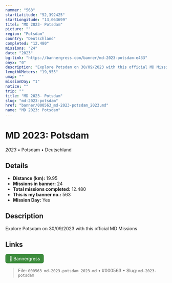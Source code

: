 ```yaml
---
nummer: "563"
startLatitude: "52,392425"
startLongitude: "13,063699"
titel: "MD 2023- Potsdam"
picture: ""
region: "Potsdam"
country: "Deutschland"
completed: "12.480"
missions: "24"
date: "2023"
bg-link: "https://bannergress.com/banner/md-2023-potsdam-e433"
onyx: "0"
description: "Explore Potsdam on 30/09/2023 with this official MD Missions"
lengthKMeters: "19,955"
umap: ""
missionDay: "1"
notice: ""
trip: ""
title: "MD 2023- Potsdam"
slug: "md-2023-potsdam"
href: "banner/000563_md-2023-potsdam_2023.md"
name: "MD 2023: Potsdam"
---
```

# MD 2023: Potsdam

*2023* • Potsdam • Deutschland





## Details
- **Distance (km):** 19.95
- **Missions in banner:** 24
- **Total missions completed:** 12.480
- **This is my banner no.:** 563
- **Mission Day:** Yes


## Description
Explore Potsdam on 30/09/2023 with this official MD Missions



## Links
<a href="https://bannergress.com/banner/md-2023-potsdam-e433" target="_blank" style="display:inline-block;margin-right:8px;padding:6px 12px;background:#3c8b3c;color:#fff;text-decoration:none;border-radius:6px;">🔗 Bannergress</a>



> File: `000563_md-2023-potsdam_2023.md`
> • #000563
> • Slug: `md-2023-potsdam`
